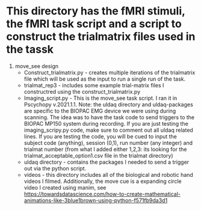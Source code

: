 # This directory has the fMRI stimuli, the fMRI task script and a script to construct the trialmatrix files used in the tassk
1. move_see design
    - Construct_trialmatrix.py - creates multiple iterations of the trialmatrix file which will be used as the input to run a single run of the task.
    - trialmat_rep3 - includes some example trial-matrix files I constructred using the construct_trialmatrix.py
    - Imaging_script.py - This is the move_see task script. I ran it in Pscychopy v.2021.1.1. Note: the uldaq directory and uldaq-packages are specific to the BIOPAC EMG device we were using during scanning. The idea was to have the task code to send triggers to the BIOPAC MP150 system during recording. If you are just testing the imaging_scripy.py code, make sure to comment out all uldaq related lines. If you are testing the code, you will be cued to input the subject code (anything), session (0,1), run number (any integer) and trialmat number (from what I added either 1,2,3: its looking for the trialmat_acceptable_option1.csv file in the trialmat directory)
    - uldaq directory - contains the packages I needed to send a trigger out via the python script. 
    - videos - this directory includes all of the biological and robotic hand videos I filmed. Additionally, the move cue is a expanding circle video I created using manim, see https://towardsdatascience.com/how-to-create-mathematical-animations-like-3blue1brown-using-python-f571fb9da3d1

